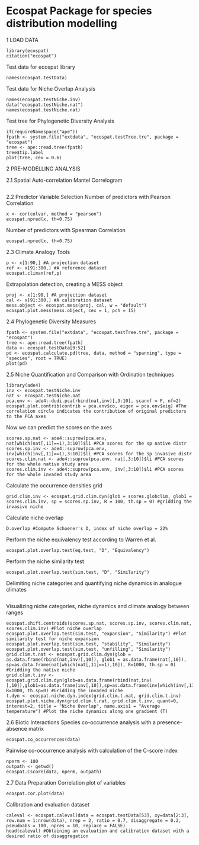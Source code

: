 # Ecospat Package for species distribution modelling

1 LOAD DATA

```install.packages("ecospat", dependencies = TRUE)
library(ecospat)
citation("ecospat")
```
Test data for ecospat library
```data("ecospat.testData")
names(ecospat.testData)
```
Test data for Niche Overlap Analysis
```data("ecospat.testNiche.inv")
names(ecospat.testNiche.inv)
data("ecospat.testNiche.nat")
names(ecospat.testNiche.nat)
```
Test tree for Phylogenetic Diversity Analysis
```install.packages("ape")
if(requireNamespace("ape"))
fpath <- system.file("extdata", "ecospat.testTree.tre", package = "ecospat")
tree <- ape::read.tree(fpath)
tree$tip.label
plot(tree, cex = 0.6)
```

2 PRE-MODELLING ANALYSIS

2.1 Spatial Auto-correlation 
Mantel Correlogram 
```ecospat.mantel.correlogram(dfvar = ecospat.testData[c(2:16)], colxy = 1:2, n = 100, colvar = 3:7, max = 1000, nclass = 10, nperm = 100)
```
2.2 Predictor Variable Selection
Number of predictors with Pearson Correlation 
```colvar <- ecospat.testData[c(4:8)]
x <- cor(colvar, method = "pearson")
ecospat.npred(x, th=0.75)
```
Number of predictors with Spearman Correlation
```x <- cor(colvar, method = "spearman")
ecospat.npred(x, th=0.75)
```
2.3 Climate Analogy Tools
```x <- ecospat.testData[c(4:8)]
p <- x[1:90,] #A projection dataset
ref <- x[91:300,] #A reference dataset
ecospat.climan(ref,p)
```
Extrapolation detection, creating a MESS object 
```x <- ecospat.testData[c(2,3,4:8)]
proj <- x[1:90,] #A projection dataset
cal <- x[91:300,] #A calibration dataset
mess.object <- ecospat.mess(proj, cal, w = "default")
ecospat.plot.mess(mess.object, cex = 1, pch = 15)
```
2.4 Phylogenetic Diversity Measures
```if(requireNamespace("ape"))
fpath <- system.file("extdata", "ecospat.testTree.tre", package = "ecospat")
tree <- ape::read.tree(fpath)
data <- ecospat.testData[9:52]
pd <- ecospat.calculate.pd(tree, data, method = "spanning", type = "species", root = TRUE)
plot(pd)
```
2.5 Niche Quantification and Comparison with Ordination techniques
```install.packages("sf") #necessary to carry the grid
library(ade4)
inv <- ecospat.testNiche.inv
nat <- ecospat.testNiche.nat
pca.env <- ade4::dudi.pca(rbind(nat,inv)[,3:10], scannf = F, nf=2)
ecospat.plot.contrib(contrib = pca.env$co, eigen = pca.env$eig) #The correlation circle indicates the contribution of original predictors to the PCA axes
```
Now we can predict the scores on the axes
```scores.globclim <- pca.env$li #PCA scores for the whole study area
scores.sp.nat <- ade4::suprow(pca.env, nat[which(nat[,11]==1),3:10])$li #PCA scores for the sp native distr
scores.sp.inv <- ade4::suprow(pca.env, inv[which(inv[,11]==1),3:10])$li #PCA scores for the sp invasive distr
scores.clim.nat <- ade4::suprow(pca.env, nat[,3:10])$li #PCA scores for the whole native study area
scores.clim.inv <- ade4::suprow(pca.env, inv[,3:10])$li #PCA scores for the whole invaded study area
```
Calculate the occurrence densities grid
```grid.clim.nat <- ecospat.grid.clim.dyn(glob = scores.globclim, glob1 = scores.clim.nat, sp = scores.sp.nat, R = 100, th.sp = 0) #gridding the native niche
grid.clim.inv <- ecospat.grid.clim.dyn(glob = scores.globclim, glob1 = scores.clim.inv, sp = scores.sp.inv, R = 100, th.sp = 0) #gridding the invasive niche
```
Calculate niche overlap 
```D.overlap <- ecospat.niche.overlap(grid.clim.nat, grid.clim.inv, cor = TRUE)$D
D.overlap #Compute Schoener's D, index of niche overlap = 22%
```
Perform the niche equivalency test according to Warren et al.
```eq.test <- ecospat.niche.equivalency.test(grid.clim.nat, grid.clim.inv, rep = 10, intersection = 0.1, overlap.alternative = "higher", expansion.alternative = "lower", stability.alternative = "higher", unfilling.alternative = "lower")
ecospat.plot.overlap.test(eq.test, "D", "Equivalency")
```
Perform the niche similarity test
```sim.test <- ecospat.niche.similarity.test(grid.clim.nat, grid.clim.inv, rep = 10, overlap.alternative = "higher", expansion.alternative = "lower", stability.alternative = "higher", unfilling.alternative = "lower", intersection = 0.1, rand.type = 1)
ecospat.plot.overlap.test(sim.test, "D", "Similarity")
```
Delimiting niche categories and quantifying niche dynamics in analogue climates
```niche.dyn <- ecospat.niche.dyn.index(grid.clim.nat, grid.clim.inv)
```
Visualizing niche categories, niche dynamics and climate analogy between ranges
```ecospat.plot.niche.dyn(grid.clim.nat, grid.clim.inv, quant=0.25, interest=2, title = "Niche Overlap", name.axis1 = "PC1", name.axis2 = "PC2")
ecospat.shift.centroids(scores.sp.nat, scores.sp.inv, scores.clim.nat, scores.clim.inv) #Plot niche overlap
ecospat.plot.overlap.test(sim.test, "expansion", "Similarity") #Plot similarity test for niche expansion 
ecospat.plot.overlap.test(sim.test, "stability", "Similarity") 
ecospat.plot.overlap.test(sim.test, "unfilling", "Similarity")
grid.clim.t.nat <- ecospat.grid.clim.dyn(glob = as.data.frame(rbind(nat,inv)[,10]), glob1 = as.data.frame(nat[,10]), sp=as.data.frame(nat[which(nat[,11]==1),10]), R=1000, th.sp = 0) #Gridding the native niche
grid.clim.t.inv <-ecospat.grid.clim.dyn(glob=as.data.frame(rbind(nat,inv)[,10]),glob1=as.data.frame(inv[,10]),sp=as.data.frame(inv[which(inv[,11]==1),10]), R=1000, th.sp=0) #Gridding the invaded niche
t.dyn <- ecospat.niche.dyn.index(grid.clim.t.nat, grid.clim.t.inv)                                       
ecospat.plot.niche.dyn(grid.clim.t.nat, grid.clim.t.inv, quant=0, interest=2, title = "Niche Overlap", name.axis1 = "Average temperature") #Plot the niche dynamics along one gradient (T)
```
2.6 Biotic Interactions
Species co-occurrence analysis with a presence-absence matrix
```data <- ecospat.testData[c(9:16, 54:57)]
ecospat.co_occurrences(data)
```
Pairwise co-occurrence analysis with calculation of the C-score index
```data <- ecospat.testData[c(53,62,58,70,61,66,65,71,69,43,63,56,68,57,55,60,54,67,59,64)]
nperm <- 100
outpath <- getwd()
ecospat.Cscore(data, nperm, outpath)
```
2.7 Data Preparation 
Correlation plot of variables 
```data <- ecospat.testData[,4:8]
ecospat.cor.plot(data)
```
Calibration and evaluation dataset
```data <- ecospat.testData
caleval <- ecospat.caleval(data = ecospat.testData[53], xy=data[2:3], row.num = 1:nrow(data), nrep = 2, ratio = 0.7, disaggregate = 0.2, pseudoabs = 100, npres = 10, replace = FALSE)
head(caleval) #Obtaining an evaluation and calibration dataset with a desired ratio of disaggregation
```









